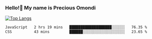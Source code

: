 ### Hello!👋 My name is Precious Omondi 

[![Top Langs](https://github-readme-stats.vercel.app/api/top-langs/?username=Presho99&langs_count=8&theme=dark)](https://github.com/Presho99/github-readme-stats)



<!--START_SECTION:waka-->

```txt
JavaScript   2 hrs 19 mins   ███████████████████░░░░░░   76.35 %
CSS          43 mins         ██████░░░░░░░░░░░░░░░░░░░   23.65 %
```

<!--END_SECTION:waka-->

